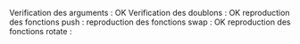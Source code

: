Verification des arguments : OK
Verification des doublons : OK
reproduction des fonctions push : 
reproduction des fonctions swap : OK
reproduction des fonctions rotate :